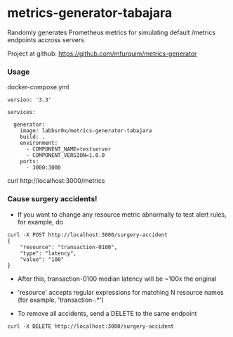 # metrics-generator-tabajara

Randomly generates Prometheus metrics for simulating default /metrics endpoints accross servers

Project at github: https://github.com/mfurquim/metrics-generator

### Usage

docker-compose.yml
```
version: '3.3'

services:

  generator:
    image: labbsr0x/metrics-generator-tabajara
    build: .
    environment:
      - COMPONENT_NAME=testserver
      - COMPONENT_VERSION=1.0.0
    ports:
      - 3000:3000
```

curl http://localhost:3000/metrics

### Cause surgery accidents!

* If you want to change any resource metric abnormally to test alert rules, for example, do

```
curl -X POST http://localhost:3000/surgery-accident
{
	"resource": "transaction-0100",
	"type": "latency",
	"value": "100"
}
```

* After this, transaction-0100 median latency will be ~100x the original

* 'resource' accepts regular expressions for matching N resource names (for example, 'transaction-.*')

* To remove all accidents, send a DELETE to the same endpoint

```
curl -X DELETE http://localhost:3000/surgery-accident
```
